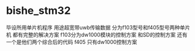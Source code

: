 # bishe_stm32
毕设所用单片机程序  用途超宽带uwb传输数据
分为f103型号和f405型号两种单片机  都有完整的解决方案
f103分为dw1000模块的控制方案 和SD的控制方案  还有一个是他们两个综合后的代码
f405 只有dw1000控制方案
